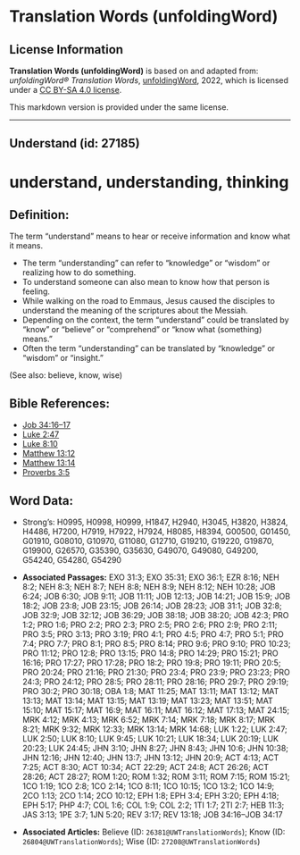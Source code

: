 # Translation Words (unfoldingWord)

## License Information

**Translation Words (unfoldingWord)** is based on and adapted from: _unfoldingWord® Translation Words_, [unfoldingWord](https://unfoldingword.org/utw), 2022, which is licensed under a [CC BY-SA 4.0 license](https://creativecommons.org/licenses/by-sa/4.0/legalcode.en).

This markdown version is provided under the same license.



--------------------------------

## Understand (id: 27185)

understand, understanding, thinking
===================================

Definition:
-----------

The term “understand” means to hear or receive information and know what it means.

* The term “understanding” can refer to “knowledge” or “wisdom” or realizing how to do something.
* To understand someone can also mean to know how that person is feeling.
* While walking on the road to Emmaus, Jesus caused the disciples to understand the meaning of the scriptures about the Messiah.
* Depending on the context, the term “understand” could be translated by “know” or “believe” or “comprehend” or “know what (something) means.”
* Often the term “understanding” can be translated by “knowledge” or “wisdom” or “insight.”

(See also: believe, know, wise)

Bible References:
-----------------

* [Job 34:16–17](https://ref.ly/Job34:16-Job34:17)
* [Luke 2:47](https://ref.ly/Luke2:47)
* [Luke 8:10](https://ref.ly/Luke8:10)
* [Matthew 13:12](https://ref.ly/Matt13:12)
* [Matthew 13:14](https://ref.ly/Matt13:14)
* [Proverbs 3:5](https://ref.ly/Prov3:5)

Word Data:
----------

* Strong’s: H0995, H0998, H0999, H1847, H2940, H3045, H3820, H3824, H4486, H7200, H7919, H7922, H7924, H8085, H8394, G00500, G01450, G01910, G08010, G10970, G11080, G12710, G19210, G19220, G19870, G19900, G26570, G35390, G35630, G49070, G49080, G49200, G54240, G54280, G54290

* **Associated Passages:** EXO 31:3; EXO 35:31; EXO 36:1; EZR 8:16; NEH 8:2; NEH 8:3; NEH 8:7; NEH 8:8; NEH 8:9; NEH 8:12; NEH 10:28; JOB 6:24; JOB 6:30; JOB 9:11; JOB 11:11; JOB 12:13; JOB 14:21; JOB 15:9; JOB 18:2; JOB 23:8; JOB 23:15; JOB 26:14; JOB 28:23; JOB 31:1; JOB 32:8; JOB 32:9; JOB 32:12; JOB 36:29; JOB 38:18; JOB 38:20; JOB 42:3; PRO 1:2; PRO 1:6; PRO 2:2; PRO 2:3; PRO 2:5; PRO 2:6; PRO 2:9; PRO 2:11; PRO 3:5; PRO 3:13; PRO 3:19; PRO 4:1; PRO 4:5; PRO 4:7; PRO 5:1; PRO 7:4; PRO 7:7; PRO 8:1; PRO 8:5; PRO 8:14; PRO 9:6; PRO 9:10; PRO 10:23; PRO 11:12; PRO 12:8; PRO 13:15; PRO 14:8; PRO 14:29; PRO 15:21; PRO 16:16; PRO 17:27; PRO 17:28; PRO 18:2; PRO 19:8; PRO 19:11; PRO 20:5; PRO 20:24; PRO 21:16; PRO 21:30; PRO 23:4; PRO 23:9; PRO 23:23; PRO 24:3; PRO 24:12; PRO 28:5; PRO 28:11; PRO 28:16; PRO 29:7; PRO 29:19; PRO 30:2; PRO 30:18; OBA 1:8; MAT 11:25; MAT 13:11; MAT 13:12; MAT 13:13; MAT 13:14; MAT 13:15; MAT 13:19; MAT 13:23; MAT 13:51; MAT 15:10; MAT 15:17; MAT 16:9; MAT 16:11; MAT 16:12; MAT 17:13; MAT 24:15; MRK 4:12; MRK 4:13; MRK 6:52; MRK 7:14; MRK 7:18; MRK 8:17; MRK 8:21; MRK 9:32; MRK 12:33; MRK 13:14; MRK 14:68; LUK 1:22; LUK 2:47; LUK 2:50; LUK 8:10; LUK 9:45; LUK 10:21; LUK 18:34; LUK 20:19; LUK 20:23; LUK 24:45; JHN 3:10; JHN 8:27; JHN 8:43; JHN 10:6; JHN 10:38; JHN 12:16; JHN 12:40; JHN 13:7; JHN 13:12; JHN 20:9; ACT 4:13; ACT 7:25; ACT 8:30; ACT 10:34; ACT 22:29; ACT 24:8; ACT 26:26; ACT 28:26; ACT 28:27; ROM 1:20; ROM 1:32; ROM 3:11; ROM 7:15; ROM 15:21; 1CO 1:19; 1CO 2:8; 1CO 2:14; 1CO 8:11; 1CO 10:15; 1CO 13:2; 1CO 14:9; 2CO 1:13; 2CO 1:14; 2CO 10:12; EPH 1:8; EPH 3:4; EPH 3:20; EPH 4:18; EPH 5:17; PHP 4:7; COL 1:6; COL 1:9; COL 2:2; 1TI 1:7; 2TI 2:7; HEB 11:3; JAS 3:13; 1PE 3:7; 1JN 5:20; REV 3:17; REV 13:18; JOB 34:16–JOB 34:17
* **Associated Articles:** Believe (ID: `26381@UWTranslationWords`); Know (ID: `26804@UWTranslationWords`); Wise (ID: `27208@UWTranslationWords`)

